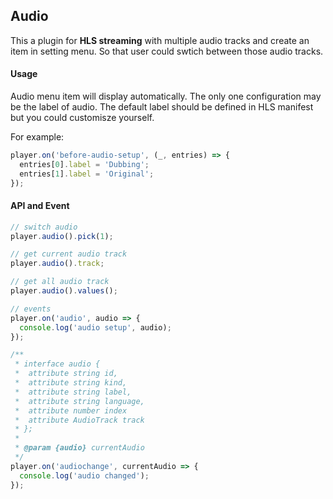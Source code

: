 ## Audio

This a plugin for **HLS streaming** with multiple audio tracks and create an item in setting menu. So that user could swtich between those audio tracks.

#### Usage

Audio menu item will display automatically. The only one configuration may be the label of audio. The default label should be defined in HLS manifest but you could customisze yourself. <br>

For example:

```js
player.on('before-audio-setup', (_, entries) => {
  entries[0].label = 'Dubbing';
  entries[1].label = 'Original';
});
```

#### API and Event

```js
// switch audio
player.audio().pick(1);

// get current audio track
player.audio().track;

// get all audio track
player.audio().values();

// events
player.on('audio', audio => {
  console.log('audio setup', audio);
});

/**
 * interface audio {
 *  attribute string id,
 *  attribute string kind,
 *  attribute string label,
 *  attribute string language,
 *  attribute number index
 *  attribute AudioTrack track
 * };
 *
 * @param {audio} currentAudio
 */
player.on('audiochange', currentAudio => {
  console.log('audio changed');
});
```
